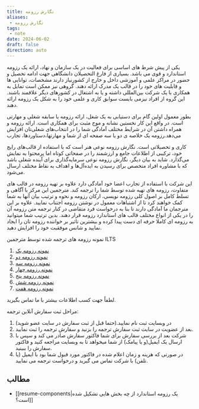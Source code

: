 ```yaml
---
title: نگارش رزومه
aliases:
 - نگارش رزومه
tags:
 - note
date: 2024-06-02
draft: false
direction: auto
---
```


یکی از پیش شرط های اساسی برای فعالیت در یک سازمان و نهاد، ارائه یک رزومه استاندارد و قوی می باشد. بسیاری از فارغ التحصیلان دانشگاهی جهت ادامه تحصیل و حضور در مراکز علمی و آموزشی داخل و خارج از کشورنیاز دارند مشخصات، توانایی ها و قابلیت های خود را در قالب یک مدرک ارائه دهند. گروهی نیز ممکن است تمایل به همکاری با یک شرکت‌ بین‌المللی داشته و یا به اشتغال در کشورهای دیگر علاقمند باشند. این گروه از افراد نیزمی بایست سوابق کاری و علمی خود را به شکل یک رزومه ارائه دهند.

بطور معمول اولین گام برای دستیابی به یک شغل، ارائه رزومه یا سابقه شغلی و مهارتی است. در واقع این کار نخستین نشانه و موج مثبت برای همکاری است. ارائه رزومه و همراه داشتن آن در شرایط مختلف آمادگی شما را در انتخاب‌های شغلی‌تان افزایش می‌دهد.رزومه یک خلاصه ی دو یا سه صفحه ای از شما و مهارتها،دستاوردها، تجارب

کاری و تحصیلاتی است. نگارش رزومه نوعی هنر است که با استفاده از قالب‌های رایج خود، ترکیبی از اطلاعات جامع و ارزشمند را در صفحاتی کوتاه اما پرمحتوا به نمایش می‌گذارد. شاید به بیان دیگر، نگارش رزومه نوعی سرمایه‌گذاری برای آینده شغلی باشد که با مشاوره افراد متخصص برای رسیدن به ایده‌آل‌ها و اهداف به نقاط مختلف ارسال می‌شود.

این شرکت با استفاده از تجارب اعضا خود آمادگی دارد علاوه بر تهیه رزومه در قالب های متفاوت، رزومه های تهیه شده توسط شما را ترجمه کند. مترجمین این مرکز با آگاهی و تسلط کامل بر اصول کلی رزومه نویسی، ارکان رزومه و نحوه و ترتیب بیان آنها به شما کمک خواهند کرد تا از اشتباهات معمول در نوشتن رزومه اجتناب نمایید. علاوه بر این مترجمان ما آمادگی دارند تا بنا به درخواست فرد متقاضی در کنار ترجمه متن رزومه آن را در یکی از انواع مختلف قالب های استاندارد رزومه قرار دهند. بدین ترتیب شما میتوانید به رزومه ای کاملا حرفه ای دست پیدا کرده و بیشترین تاثیر بر خواننده رزومه تان را ایجاد نمایید و شانس موفقبت خود را افزایش دهید.

نمونه رزومه های ترجمه شده توسط مترجمین ILTS

1. [نمونه رزومه یک](http://ilts.ir/Content/2/Page/96/ContentImage/sample%20resume%20-%20ILTS.pdf)
2. [نمونه رزومه دو ](http://ilts.ir/Content/2/Page/98/ContentImage/sample%20resume.pdf)
3. [نمونه رزومه سه](http://ilts.ir/Content/2/Page/96/ContentImage/Elyas%20Naderi.pdf)
4. [نمونه رزومه چهار](http://ilts.ir/Content/2/Page/96/ContentImage/Payam%20Homapour.pdf)
5. [نمونه رزومه پنج](http://ilts.ir/Content/2/Page/96/ContentImage/Peiman%20Khojastehfar.pdf)
6. [نمونه رزومه شش](http://ilts.ir/Content/2/Page/96/ContentImage/Shaghayegh%20Farmanbordar.pdf)
7. [نمونه رزومه هفت](http://ilts.ir/Content/2/Page/96/ContentImage/shaghayegh%20sarafzadeh.pdf)

لطفاً جهت کسب اطلاعات بیشتر با ما تماس بگیرید.
 
مراحل ثبت سفارش آنلاین ترجمه:
1. در وبسایت ثبت نام نمایید.(حتما قبل از ثبت سفارش در سایت عضو شوید)
2. بعد از عضویت در سایت ثبت سفارش ترجمه را بزنید و سفارش ترجمه را ثبت نمایید.
3. شرکت بعد از بررسی سفارش برای شما فاکتور سفارش صادر می کند و سپس با ارسال یک ایمیل(و یا پیامک) از شما میخواهد تا به وبسایت مراجعه کنید و فاکتور سفارش را ببینید.
4. در صورتی که هزینه و زمان اعلام شده در فاکتور مورد قبول شما بود با ایمیل (یا تلفن) با شرکت تماس می گیرید و درخواست ترجمه می نمایید.
 
## مطالب
- [[resume-components|یک رزومه استاندارد از چه بخش هایی تشکیل شده است؟]]